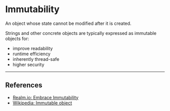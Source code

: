 # Immutability

An object whose state cannot be modified after it is created.

Strings and other concrete objects are typically expressed as immutable objects for:

-   improve readability
-   runtime efficiency
-   inherently thread-safe
-   higher security

---

## References

-   [Realm.io: Embrace Immutability](https://realm.io/news/slug-keith-smiley-embrace-immutability/)
-   [Wikipedia: Immutable object](https://en.wikipedia.org/wiki/Immutable_object)

